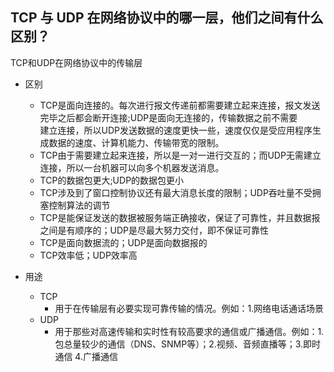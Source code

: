 ## TCP 与 UDP 在网络协议中的哪一层，他们之间有什么区别？

TCP和UDP在网络协议中的传输层

* 区别
  * TCP是面向连接的。每次进行报文传递前都需要建立起来连接，报文发送完毕之后都会断开连接;UDP是面向无连接的，传输数据之前不需要  
    建立连接，所以UDP发送数据的速度更快一些，速度仅仅是受应用程序生成数据的速度、计算机能力、传输带宽的限制。
  * TCP由于需要建立起来连接，所以是一对一进行交互的；而UDP无需建立连接，所以一台机器可以向多个机器发送消息。
  * TCP的数据包更大;UDP的数据包更小
  * TCP涉及到了窗口控制协议还有最大消息长度的限制；UDP吞吐量不受拥塞控制算法的调节
  * TCP是能保证发送的数据被服务端正确接收，保证了可靠性，并且数据报之间是有顺序的；UDP是尽最大努力交付，即不保证可靠性
  * TCP是面向数据流的；UDP是面向数据报的
  * TCP效率低；UDP效率高

* 用途
  * TCP
    * 用于在传输层有必要实现可靠传输的情况。例如：1.网络电话通话场景
  * UDP
    * 用于那些对高速传输和实时性有较高要求的通信或广播通信。例如：1.包总量较少的通信（DNS、SNMP等）；2.视频、音频直播等；3.即时通信
    4.广播通信
